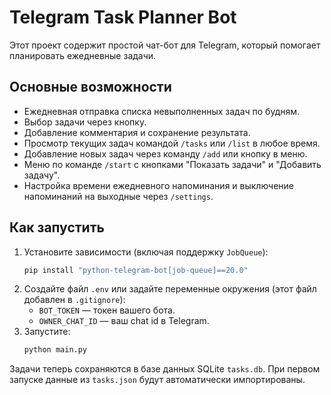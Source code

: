 # Telegram Task Planner Bot

Этот проект содержит простой чат-бот для Telegram, 
который помогает планировать ежедневные задачи.

## Основные возможности

- Ежедневная отправка списка невыполненных задач по будням.
- Выбор задачи через кнопку.
- Добавление комментария и сохранение результата.
- Просмотр текущих задач командой `/tasks` или `/list` в любое время.
- Добавление новых задач через команду `/add` или кнопку в меню.
- Меню по команде `/start` с кнопками "Показать задачи" и "Добавить задачу".
- Настройка времени ежедневного напоминания и выключение напоминаний на выходные через `/settings`.

## Как запустить

1. Установите зависимости (включая поддержку `JobQueue`):
   ```bash
   pip install "python-telegram-bot[job-queue]==20.0"
   ```
2. Создайте файл `.env` или задайте переменные окружения (этот файл добавлен в `.gitignore`):
   - `BOT_TOKEN` — токен вашего бота.
   - `OWNER_CHAT_ID` — ваш chat id в Telegram.
3. Запустите:
   ```bash
   python main.py
   ```

Задачи теперь сохраняются в базе данных SQLite `tasks.db`. При первом запуске данные из `tasks.json` будут автоматически импортированы.
